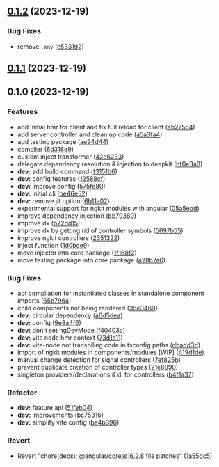 

## [0.1.2](https://github.com/marcus-sa/ngkit/compare/dev-v0.1.1...dev-v0.1.2) (2023-12-19)


### Bug Fixes

* remove `.env` ([c533192](https://github.com/marcus-sa/ngkit/commit/c533192597b220fe4486658895015834545ed4ee))

## [0.1.1](https://github.com/marcus-sa/ngkit/compare/dev-v0.1.0...dev-v0.1.1) (2023-12-19)

## 0.1.0 (2023-12-19)


### Features

* add initial hmr for client and fix full reload for client ([eb27554](https://github.com/marcus-sa/ngkit/commit/eb27554fd199bba83d5716ab3aa5053d2b406b0c))
* add server controller and clean up code ([a5a3fa4](https://github.com/marcus-sa/ngkit/commit/a5a3fa4affdd456d4c56b6205fe29b65014d59e8))
* add testing package ([ae94d44](https://github.com/marcus-sa/ngkit/commit/ae94d447922ba7bd436a30e6a63981eea9807716))
* compiler ([6d318e9](https://github.com/marcus-sa/ngkit/commit/6d318e9d69cfbdb6bf1452746d3c26a02e604025))
* custom inject transformer ([42e6233](https://github.com/marcus-sa/ngkit/commit/42e62336158c34e04721fbda1d9defeaee6ac613))
* delegate dependency resolution & injection to deepkit ([bf0e8a8](https://github.com/marcus-sa/ngkit/commit/bf0e8a8e9bb2b9fa976c0c1dcf9b570ca3e046a9))
* **dev:** add build command ([f3151b6](https://github.com/marcus-sa/ngkit/commit/f3151b620ca3b8abc01d32a2aa01843934ee461a))
* **dev:** config features ([12588cf](https://github.com/marcus-sa/ngkit/commit/12588cf6da9eb38dd5cc26258518170ac4023b65))
* **dev:** improve config ([575fe80](https://github.com/marcus-sa/ngkit/commit/575fe80bb44a9b29b66a686820d7d24655aaf171))
* **dev:** initial cli ([be46e52](https://github.com/marcus-sa/ngkit/commit/be46e528e8b68d21a324aacf94015b072c9ed3cd))
* **dev:** remove jit option ([6b11a02](https://github.com/marcus-sa/ngkit/commit/6b11a022e2790263682de3f4ab0a6537e9108c3f))
* experimental support for ngkit modules with angular ([05a5ebd](https://github.com/marcus-sa/ngkit/commit/05a5ebdc3593f46ea7a0342dcc8efc8e93cf65fd))
* improve dependency injection ([bb79380](https://github.com/marcus-sa/ngkit/commit/bb793803643210c44dd3162954688c9975c79ebb))
* improve dx ([b72dd15](https://github.com/marcus-sa/ngkit/commit/b72dd15b67ac48a7be777713dcf2b22d5ef6905d))
* improve dx by getting rid of controller symbols ([5697b55](https://github.com/marcus-sa/ngkit/commit/5697b55b6bfb7eb30635cec78636b4abcbbb5bfd))
* improve ngkit controllers ([2351322](https://github.com/marcus-sa/ngkit/commit/2351322700f5c1117bf6bdfb10d61cbb8a24a994))
* inject function ([1d0bce9](https://github.com/marcus-sa/ngkit/commit/1d0bce93a620e0c1bb17af27bbb84b9c1f12bdb2))
* move injector into core package ([1f168f2](https://github.com/marcus-sa/ngkit/commit/1f168f26ca7b2d7f04ba72b46ad20e96fc871553))
* move testing package into core package ([a28b7a6](https://github.com/marcus-sa/ngkit/commit/a28b7a65e9cd5e14125937a46cda0836c39480ea))


### Bug Fixes

* aot compilation for instantiated classes in standalone component imports ([65b796a](https://github.com/marcus-sa/ngkit/commit/65b796a5a18580de4f326a845e12016a6654b3d1))
* child components not being rendered ([35e3469](https://github.com/marcus-sa/ngkit/commit/35e34690b1637f22a1fbf7d2424d83ccbe1821fc))
* **dev:** circular dependency ([a6d5dea](https://github.com/marcus-sa/ngkit/commit/a6d5dea77161ca82bb92c41c5f7ab4263b9f06f9))
* **dev:** config ([9e8a4f6](https://github.com/marcus-sa/ngkit/commit/9e8a4f6e2c1cada6b8175c753d35f0863fbfac27))
* **dev:** don't set ngDevMode ([f40403c](https://github.com/marcus-sa/ngkit/commit/f40403c985c3081de9d4caaeb6a5a3cbd738e40f))
* **dev:** vite node hmr context ([73d1c11](https://github.com/marcus-sa/ngkit/commit/73d1c1141b3e911755ce6a41560e49a15dc2ae9a))
* **dev:** vite-node not transpiling code in tsconfig paths ([dbadd3d](https://github.com/marcus-sa/ngkit/commit/dbadd3dcbdfbd2a67de501b50344ed7e50ce666e))
* import of ngkit modules in components/modules [WIP] ([419d1de](https://github.com/marcus-sa/ngkit/commit/419d1def1eedb875db4805315b33a5fce13aac77))
* manual change detection for signal controllers ([7ef825b](https://github.com/marcus-sa/ngkit/commit/7ef825bcc23de5c636c347c245b27ab2f34c69ea))
* prevent duplicate creation of controller types ([21e6890](https://github.com/marcus-sa/ngkit/commit/21e68908842792d724b634eec54a483aa0732e36))
* singleton providers/declarations & di for controllers ([b4f1a37](https://github.com/marcus-sa/ngkit/commit/b4f1a379ecd3bb961806eb2ea44b90d4d8b5c0a3))


### Refactor

* **dev:** feature api ([51feb04](https://github.com/marcus-sa/ngkit/commit/51feb04bec2603d3d2499b2dc9b755213f2cc498))
* **dev:** improvements ([bc75316](https://github.com/marcus-sa/ngkit/commit/bc75316aa1a1f00c1df76b0daaab5b806b235260))
* **dev:** simplify vite config ([ba4b396](https://github.com/marcus-sa/ngkit/commit/ba4b3963ec0d5386afa1246c45c7013f43bf7736))


### Revert

* Revert "chore(deps): @angular/core@16.2.8 file patches" ([1a55dc5](https://github.com/marcus-sa/ngkit/commit/1a55dc5ed5a3eb07b967dd894b34670896ea5a83))